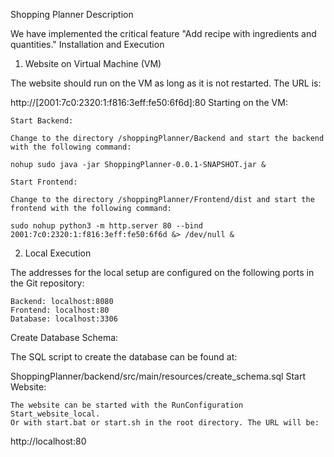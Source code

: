 Shopping Planner
Description

We have implemented the critical feature "Add recipe with ingredients and quantities."
Installation and Execution
1. Website on Virtual Machine (VM)

The website should run on the VM as long as it is not restarted. The URL is:

http://[2001:7c0:2320:1:f816:3eff:fe50:6f6d]:80
Starting on the VM:

    Start Backend:

    Change to the directory /shoppingPlanner/Backend and start the backend with the following command:

    nohup sudo java -jar ShoppingPlanner-0.0.1-SNAPSHOT.jar &

    Start Frontend:

    Change to the directory /shoppingPlanner/Frontend/dist and start the frontend with the following command:

    sudo nohup python3 -m http.server 80 --bind 2001:7c0:2320:1:f816:3eff:fe50:6f6d &> /dev/null &

2. Local Execution

The addresses for the local setup are configured on the following ports in the Git repository:

    Backend: localhost:8080
    Frontend: localhost:80
    Database: localhost:3306

Create Database Schema:

The SQL script to create the database can be found at:

ShoppingPlanner/backend/src/main/resources/create_schema.sql
Start Website:

    The website can be started with the RunConfiguration Start_website_local.
    Or with start.bat or start.sh in the root directory. The URL will be:

http://localhost:80
